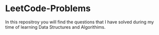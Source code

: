 # LeetCode-Problems
In this repositroy you will find the questions that I have solved during my time of learning Data Structures and Algorithims.
